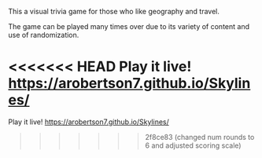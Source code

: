 This a visual trivia game for those who like geography and travel.

The game can be played many times over due to its variety of content and use of randomization.

<<<<<<< HEAD
Play it live!
https://arobertson7.github.io/Skylines/
=======
Play it live! https://arobertson7.github.io/Skylines/
>>>>>>> 2f8ce83 (changed num rounds to 6 and adjusted scoring scale)
